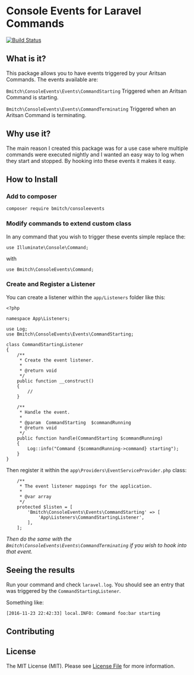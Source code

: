 # Console Events for Laravel Commands
[![Build Status](https://travis-ci.org/bmitch/consoleEvents.svg?branch=master)](https://travis-ci.org/bmitch/consoleEvents)

## What is it? ##
This package allows you to have events triggered by your Aritsan Commands. The events available are:

`Bmitch\ConsoleEvents\Events\CommandStarting`
Triggered when an Aritsan Command is starting.

`Bmitch\ConsoleEvents\Events\CommandTerminating`
Triggered when an Aritsan Command is terminating.

## Why use it? ##
The main reason I created this package was for a use case where multiple commands were executed nightly and I wanted an easy way to log when they start and stopped. By hooking into these events it makes it easy.

## How to Install ##

### Add to composer ###
```
composer require bmitch/consoleevents
```

### Modify commands to extend custom class ###
In any command that you wish to trigger these events simple replace the:
```
use Illuminate\Console\Command;
```

with 
```
use Bmitch\ConsoleEvents\Command;
```

### Create and Register a Listener ###
You can create a listener within the `app/Listeners` folder like this:
```
<?php

namespace App\Listeners;

use Log;
use Bmitch\ConsoleEvents\Events\CommandStarting;

class CommandStartingListener
{
    /**
     * Create the event listener.
     *
     * @return void
     */
    public function __construct()
    {
        //
    }

    /**
     * Handle the event.
     *
     * @param  CommandStarting  $commandRunning
     * @return void
     */
    public function handle(CommandStarting $commandRunning)
    {
        Log::info("Command {$commandRunning->command} starting");
    }
}
```

Then register it within the `app\Providers\EventServiceProvider.php` class:

```
    /**
     * The event listener mappings for the application.
     *
     * @var array
     */
    protected $listen = [
        'Bmitch\ConsoleEvents\Events\CommandStarting' => [
            'App\Listeners\CommandStartingListener',
        ],
    ];
```

_Then do the same with the `Bmitch\ConsoleEvents\Events\CommandTerminating` if you wish to hook into that event._

## Seeing the results ##
Run your command and check `laravel.log`. You should see an entry that was triggered by the `CommandStartingListener`. 

Something like:
```
[2016-11-23 22:42:33] local.INFO: Command foo:bar starting  
```

## Contributing ##

## License ##

The MIT License (MIT). Please see [License File](LICENSE.md) for more information.
